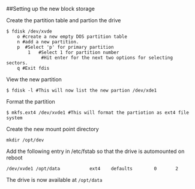 ##Setting up the new block storage

Create the partition table and partion the drive

	$ fdisk /dev/xvde
		o #create a new empty DOS partition table
		n #add a new partition. 
		p  #Select 'p' for primary partition
 			1	#Select 1 for partition number
			 	 #Hit enter for the next two options for selecting sectors.
		q #Exit fdis


View the new partition
	
    $ fdisk -l #This will now list the new partion /dev/xde1
    
Format the partition

	$ mkfs.ext4 /dev/xvde1 #This will format the partiotion as ext4 file system


Create the new mount point directory

	mkdir /opt/dev

Add the following entry in /etc/fstab so that the drive is automounted on reboot
	
    /dev/xvde1 /opt/data           ext4    defaults        0       2
    
The drive is now available at `/opt/data`
